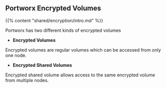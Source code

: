 ## Portworx Encrypted Volumes

{{% content "shared/encryption/intro.md" %}}

Portworx has two different kinds of encrypted volumes

- **Encrypted Volumes**

Encrypted volumes are regular volumes which can be accessed from only one node.

- **Encrypted Shared Volumes**

Encrypted shared volume allows access to the same encrypted volume from multiple nodes.
